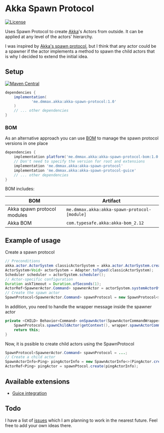 # Akka Spawn Protocol

[![License](https://img.shields.io/badge/license-MIT-blue.svg)](http://www.opensource.org/licenses/MIT)

Uses Spawn Protocol to create [Akka](http://akka.io/)'s Actors from outside. It can be applied at any level of the actors' hierarchy.

I was inspired by [Akka's spawn protocol](https://doc.akka.io/japi/akka/current/akka/actor/typed/SpawnProtocol$.html), but I think that any
actor could be a spawner if the actor implements a method to spawn the child actors that is why I decided to extend the initial idea.

## Setup

[![Maven Central](https://img.shields.io/maven-central/v/me.dmmax.akka/akka-spawn-protocol.svg?style=flat)](https://maven-badges.herokuapp.com/maven-central/me.dmmax.akka/akka-spawn-protocol)

```groovy
dependencies {
    implementation(
            'me.dmmax.akka:akka-spawn-protocol:1.0'
    )
    // ... other dependencies
}
```

### BOM

As an alternative approach you can use [BOM](https://docs.gradle.org/current/userguide/platforms.html) to manage the spawn protocol versions
in one place

```groovy
dependencies {
    implementation platform('me.dmmax.akka:akka-spawn-protocol-bom:1.0')
    // Don't need to specify the version for root and extensions
    implementation 'me.dmmax.akka:akka-spawn-protocol'
    implementation 'me.dmmax.akka:akka-spawn-protocol-guice'
    // ... other dependencies
}
```

BOM includes:

BOM           | Artifact
--------------|-------------------------
Akka spawn protocol modules | `me.dmmax.akka:akka-spawn-protocol-[module]`
Akka BOM | `com.typesafe.akka:akka-bom_2.12`

## Example of usage

Create a spawn protocol

```java
// Preconditions
akka.actor.ActorSystem classicActorSystem = akka.actor.ActorSystem.create();
ActorSystem<Void> actorSystem = Adapter.toTyped(classicActorSystem);
Scheduler scheduler = actorSystem.scheduler();
// Actor-specific configuration
Duration askTimeout = Duration.ofSeconds(1);
ActorRef<SpawnerActor.Command> spawnerActor = actorSystem.systemActorOf(SpawnerActor.create(), "rootActor", Props.empty());
// Create the spawn actor
SpawnProtocol<SpawnerActor.Command> spawnProtocol = new SpawnProtocol<>(scheduler, askTimeout, spawnerActor, SpawnActorCommandWrapper::new);
```

In addition, you need to handle the wrapper message inside the spawner actor

```java
private <CHILD> Behavior<Command> onSpawnActor(SpawnActorCommandWrapper<CHILD> wrapper) {
    SpawnProtocols.spawnChildActor(getContext(), wrapper.spawnActorCommand());
    return this;
}
```

Now, it is pssible to create child actors using the SpawnProtocol

```java
SpawnProtocol<SpawnerActor.Command> spawnProtocol = ...;
// Create a child actor
SpawnActorInfo<Ping> pingActorInfo = new SpawnActorInfo<>(PingActor.create(), ActorCreationStrategy.unique("pinger"));
ActorRef<Ping> pingActor = spawnPtocol.create(pingActorInfo);
```

## Available extensions

* [Guice integration](akka-spawn-protocol-guice/README.md)

## Todo

I have a list of [issues](https://github.com/dmmax/akka-spawn-protocol/issues) which I am planning to work in the nearest future. Feel free
to add your own ideas there.

